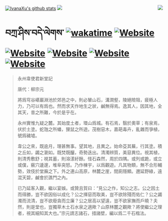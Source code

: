 [![IvanaXu's github stats](https://github-readme-stats.vercel.app/api?username=IvanaXu&theme=codeSTACKr)](https://github.com/anuraghazra/github-readme-stats)
<img align="right" src="https://github-readme-stats.vercel.app/api/top-langs/?username=IvanaXu&langs_count=8&theme=codeSTACKr" />
<img src="https://github-readme-stats.vercel.app/api/wakatime?username=IvanaXu&layout=compact&langs_count=8&theme=codeSTACKr&custom_title=Programming&nbsp;Times&nbsp;(Since&nbsp;Jul.29.2021)&range=all_time" />
# བཀྲ་ཤིས་བདེ་ལེགས་	[![wakatime](https://wakatime.com/badge/user/5043ee4a-e361-4607-9d47-d557f2005d05.svg)](https://wakatime.com/@5043ee4a-e361-4607-9d47-d557f2005d05)	[![Website](https://img.shields.io/website?label=&up_color=orange&up_message=Tianchi&url=https%3A%2F%2Fshields.io)](https://tianchi.aliyun.com/home/science/scienceDetail?userId=1095279182618)	[![Website](https://img.shields.io/website?label=&up_color=green&up_message=Yuque&url=https%3A%2F%2Fshields.io)](https://www.yuque.com/ivanaxu)	[![Website](https://img.shields.io/website?label=&up_color=yellow&up_message=Leetcode&url=https%3A%2F%2Fshields.io)](https://leetcode.cn/u/ivanaxu)	[![Website](https://img.shields.io/website?label=&up_color=violet&up_message=AIstudio&url=https%3A%2F%2Fshields.io)](https://aistudio.baidu.com/aistudio/personalcenter/thirdview/979775)	[![Website](https://img.shields.io/website?label=&up_color=red&up_message=Gitee&url=https%3A%2F%2Fshields.io)](https://gitee.com/IvanaXu)
> 永州韋使君新堂記
> 
> 唐代：柳宗元 
> 
> 將爲穹谷嵁巖淵池於郊邑之中，則必輦山石，溝澗壑，陵絕險阻，疲極人力，乃可以有爲也。然而求天作地生之狀，鹹無得焉。逸其人，因其地，全其天，昔之所難，今於是乎在。
> 
> 永州實惟九疑之麓。其始度土者，環山爲城。有石焉，翳於奧草；有泉焉，伏於土塗。蛇虺之所蟠，狸鼠之所遊。茂樹惡木，嘉葩毒卉，亂雜而爭植，號爲穢墟。
> 
> 韋公之來，既逾月，理甚無事。望其地，且異之。始命芟其蕪，行其塗。積之丘如，蠲之瀏如。既焚既釃，奇勢迭出。清濁辨質，美惡異位。視其植，則清秀敷舒；視其蓄，則溶漾紆餘。怪石森然，周於四隅。或列或跪，或立或僕，竅穴逶邃，堆阜突怒。乃作棟宇，以爲觀遊。凡其物類，無不合形輔勢，效伎於堂廡之下。外之連山高原，林麓之崖，間廁隱顯。邇延野綠，遠混天碧，鹹會於譙門之內。
> 
> 已乃延客入觀，繼以宴娛。或贊且賀曰：“見公之作，知公之志。公之因土而得勝，豈不欲因俗以成化？公之擇惡而取美，豈不欲除殘而佑仁？公之蠲濁而流清，豈不欲廢貪而立廉？公之居高以望遠，豈不欲家撫而戶曉？夫然，則是堂也，豈獨草木土石水泉之適歟？山原林麓之觀歟？將使繼公之理者，視其細知其大也。”宗元請志諸石，措諸壁，編以爲二千石楷法。
>
